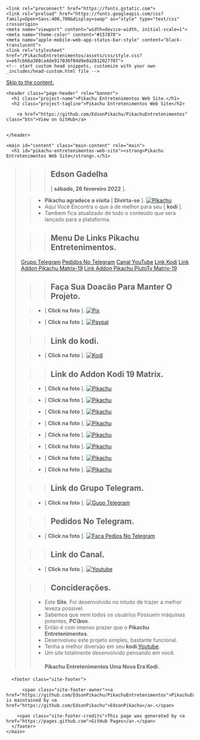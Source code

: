 <html lang="en-US">
  <head>
    <meta charset="UTF-8">

<!-- Begin Jekyll SEO tag v2.8.0 -->
<title>Pikachu Entretenimentos Web Site. | PikachuEntretenimentos</title>
<meta name="generator" content="Jekyll v3.9.2" />
<meta property="og:title" content="Pikachu Entretenimentos Web Site." />
<meta property="og:locale" content="en_US" />
<meta name="description" content="Pikachu Entretenimentos Web Site" />
<meta property="og:description" content="Pikachu Entretenimentos Web Site" />
<link rel="canonical" href="https://edsonpikachu.github.io/PikachuEntretenimentos/" />
<meta property="og:url" content="https://edsonpikachu.github.io/PikachuEntretenimentos/" />
<meta property="og:site_name" content="PikachuEntretenimentos" />
<meta property="og:type" content="website" />
<meta name="twitter:card" content="summary" />
<meta property="twitter:title" content="Pikachu Entretenimentos Web Site." />
<script type="application/ld+json">
{"@context":"https://schema.org","@type":"WebSite","description":"Pikachu Entretenimentos Web Site","headline":"Pikachu Entretenimentos Web Site.","name":"PikachuEntretenimentos","url":"https://edsonpikachu.github.io/PikachuEntretenimentos/"}</script>
<!-- End Jekyll SEO tag -->

    <link rel="preconnect" href="https://fonts.gstatic.com">
    <link rel="preload" href="https://fonts.googleapis.com/css?family=Open+Sans:400,700&display=swap" as="style" type="text/css" crossorigin>
    <meta name="viewport" content="width=device-width, initial-scale=1">
    <meta name="theme-color" content="#157878">
    <meta name="apple-mobile-web-app-status-bar-style" content="black-translucent">
    <link rel="stylesheet" href="/PikachuEntretenimentos/assets/css/style.css?v=e67cb66a388ca4de917036f04d9e0a281202778f">
    <!-- start custom head snippets, customize with your own _includes/head-custom.html file -->

<!-- Setup Google Analytics -->



<!-- You can set your favicon here -->
<!-- link rel="shortcut icon" type="image/x-icon" href="/PikachuEntretenimentos/favicon.ico" -->

<!-- end custom head snippets -->

  </head>
  <body>
    <a id="skip-to-content" href="#content">Skip to the content.</a>

    <header class="page-header" role="banner">
      <h1 class="project-name">Pikachu Entretenimentos Web Site.</h1>
      <h2 class="project-tagline">Pikachu Entretenimentos Web Site</h2>
      
        <a href="https://github.com/EdsonPikachu/PikachuEntretenimentos" class="btn">View on GitHub</a>
      
      
    </header>

    <main id="content" class="main-content" role="main">
      <h1 id="pikachu-entretenimentos-web-site"><strong>Pikachu Entretenimentos Web Site</strong>.</h1>
<blockquote>

  <blockquote>
    <blockquote>
      <h2 id="edson-gadelha"><strong>Edson Gadelha</strong></h2>
      <p>[ <strong>sábado, 26 fevereiro 2022</strong> ].</p>
    </blockquote>
  </blockquote>

  <blockquote>
    <ul>
      <li><strong>Pikachu agradece a visita</strong> [ <strong>Divirta-se</strong> ].
 <a href="https://edsonpikachu.github.io/PikachuEntretenimentos/"><img src="https://i.imgur.com/WQNErVg.jpg" alt="Pikachu" /></a></li>
      <li>Aqui Você Encontra o que à de melhor para seu [ <strong>kodi</strong> ].</li>
      <li>Tambem fica atualizado de todo o conteúdo que sera lançado para a plataforma.</li>
    </ul>
  </blockquote>

  <blockquote>
    <blockquote>
      <h2 id="menu-de-links-pikachu-entretenimentos"><strong>Menu De Links Pikachu Entretenimentos</strong>.</h2>
    </blockquote>
  </blockquote>

  <p><a href="https://t.me/+iD_hiIBwrVE3YmUx">Grupo Telegram</a>
<a href="https://t.me/addonpikachu">Pedidos No Telegram</a>
<a href="https://bit.ly/pikatube">Canal YouTube</a>
<a href="https://kodi.tv/">Link Kodi</a>
<a href="https://bit.ly/pikachumatrix19">Link Addon Pikachu Matrix-19</a>
<a href="https://t.me/c/1631928826/509">Link Addon Pikachu PlutoTv Matrix-19</a></p>

  <blockquote>
    <blockquote>
      <h2 id="faça-sua-doacão-para-manter-o-projeto"><strong>Faça Sua Doacão Para Manter O Projeto</strong>.</h2>
    </blockquote>
  </blockquote>

  <blockquote>
    <ul>
      <li>[ <strong>Click na foto</strong> ].
 <a href="https://t.me/c/1631928826/294"><img src="https://bit.ly/pikachupixdoacao" alt="Pix" /></a></li>
    </ul>
  </blockquote>

  <blockquote>
    <ul>
      <li>[ <strong>Click na foto</strong> ].
 <a href="https://www.paypal.com/donate/?hosted_button_id=VHL3SJP5DYFAE"><img src="https://bit.ly/pikachupaypaldoar" alt="Paypal" /></a></li>
    </ul>
  </blockquote>

  <blockquote>
    <blockquote>
      <h2 id="link-do-kodi"><strong>Link do kodi</strong>.</h2>
    </blockquote>
  </blockquote>

  <blockquote>
    <ul>
      <li>[ <strong>Click na foto</strong> ].
 <a href="https://kodi.tv/"><img src="https://bit.ly/pikachukodimatrix" alt="Kodi" /></a></li>
    </ul>
  </blockquote>

  <blockquote>
    <blockquote>
      <h2 id="link-do-addon-kodi-19-matrix"><strong>Link do Addon Kodi 19 Matrix</strong>.</h2>
    </blockquote>
  </blockquote>

  <blockquote>
    <ul>
      <li>[ <strong>Click na foto</strong> ].
 <a href="https://bit.ly/pikachumatrix19"><img src="https://bit.ly/pikachusitemenu" alt="Pikachu" /></a></li>
    </ul>
  </blockquote>

  <blockquote>
    <ul>
      <li>[ <strong>Click na foto</strong> ].
 <a href="https://bit.ly/pikachumatrix19"><img src="https://bit.ly/pikachusitetv01" alt="Pikachu" /></a></li>
    </ul>
  </blockquote>

  <blockquote>
    <ul>
      <li>[ <strong>Click na foto</strong> ].
 <a href="https://bit.ly/pikachumatrix19"><img src="https://bit.ly/pikachusitetv02" alt="Pikachu" /></a></li>
    </ul>
  </blockquote>

  <blockquote>
    <ul>
      <li>[ <strong>Click na foto</strong> ].
 <a href="https://bit.ly/pikachumatrix19"><img src="https://bit.ly/pikachusitefilmes01" alt="Pikachu" /></a></li>
    </ul>
  </blockquote>

  <blockquote>
    <ul>
      <li>[ <strong>Click na foto</strong> ].
 <a href="https://bit.ly/pikachumatrix19"><img src="https://bit.ly/pikachusitefilmes02" alt="Pikachu" /></a></li>
    </ul>
  </blockquote>

  <blockquote>
    <ul>
      <li>[ <strong>Click na foto</strong> ].
 <a href="https://bit.ly/pikachumatrix19"><img src="https://bit.ly/pikachusiteserie01" alt="Pikachu" /></a></li>
    </ul>
  </blockquote>

  <blockquote>
    <ul>
      <li>[ <strong>Click na foto</strong> ].
 <a href="https://bit.ly/pikachumatrix19"><img src="https://bit.ly/pikachusiteserie02" alt="Pikachu" /></a></li>
    </ul>
  </blockquote>

  <blockquote>
    <ul>
      <li>[ <strong>Click na foto</strong> ].
 <a href="https://bit.ly/pikachumatrix19"><img src="https://bit.ly/pikachusitemenu" alt="Pikachu" /></a></li>
    </ul>
  </blockquote>

  <blockquote>
    <blockquote>
      <h2 id="link-do-grupo-telegram"><strong>Link do Grupo Telegram</strong>.</h2>
    </blockquote>
  </blockquote>

  <blockquote>
    <ul>
      <li>[ <strong>Click na foto</strong> ].
 <a href="https://t.me/+iD_hiIBwrVE3YmUx"><img src="https://bit.ly/pikachugrupotele" alt="Gupo Telegram" /></a></li>
    </ul>
  </blockquote>

  <blockquote>
    <blockquote>
      <h2 id="pedidos-no-telegram"><strong>Pedidos No Telegram</strong>.</h2>
    </blockquote>
  </blockquote>

  <blockquote>
    <ul>
      <li>[ <strong>Click na foto</strong> ].
 <a href="https://t.me/addonpikachu"><img src="https://bit.ly/pikachupedidostele" alt="Faça Pedios No Telegram" /></a></li>
    </ul>
  </blockquote>

  <blockquote>
    <blockquote>
      <h2 id="link-do-canal"><strong>Link do Canal</strong>.</h2>
    </blockquote>
  </blockquote>

  <blockquote>
    <ul>
      <li>[ <strong>Click na foto</strong> ].
 <a href="https://bit.ly/pikatube"><img src="https://www.themoviedb.org/t/p/original/gpWAdT0RiWfFc7g739BOv7AxcGK.jpg" alt="Youtube" /></a></li>
    </ul>
  </blockquote>

  <blockquote>
    <blockquote>
      <h2 id="conciderações"><strong>Conciderações</strong>.</h2>
    </blockquote>
  </blockquote>

  <blockquote>
    <ul>
      <li>Este <strong>Site</strong>. Foi desenvolvido no intuito de trazer a melhor leveza possível.</li>
      <li>Sabemos que nem todos os usuários Possuem máquinas potentes, <strong>PC\box</strong>.</li>
      <li>Então é com imenso prazer que o <strong>Pikachu Entretenimentos</strong>.</li>
      <li>Desenvolveu este projeto simples, bastante funcional.</li>
      <li>Tenha a melhor diversão em seu <strong>kodi</strong>.<a href="https://bit.ly/pikatube">Youtube</a>.</li>
      <li>Um site totalmente desenvolvido pensando em você.
        <h4 id="pikachu-entretenimentos-uma-nova-era-kodi"><strong>Pikachu Entretenimentos</strong> Uma Nova Era <strong>Kodi</strong>.</h4>
      </li>
    </ul>
  </blockquote>

</blockquote>


      <footer class="site-footer">
        
          <span class="site-footer-owner"><a href="https://github.com/EdsonPikachu/PikachuEntretenimentos">PikachuEntretenimentos</a> is maintained by <a href="https://github.com/EdsonPikachu">EdsonPikachu</a>.</span>
        
        <span class="site-footer-credits">This page was generated by <a href="https://pages.github.com">GitHub Pages</a>.</span>
      </footer>
    </main>
  </body>
  <script id="_waua0p">var _wau = _wau || []; _wau.push(["colored", "c86jryqsz9", "a0p", "ffc20e000000"]);</script><script async src="//waust.at/co.js"></script>
</html>
